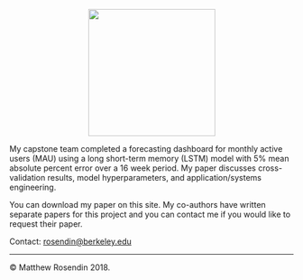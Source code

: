 <p align="center">
  <img src="https://github.com/rosendin/mau-predictor/blob/master/Cal-Adobe.png?raw=true" width="225">
</p>

My capstone team completed a forecasting dashboard for monthly active users (MAU) using a long short-term memory (LSTM) model with 5% mean absolute percent error over a 16 week period. My paper discusses cross-validation results, model hyperparameters, and application/systems engineering.

You can download my paper on this site. My co-authors have written separate papers for this project and you can contact me if you would like to request their paper.

Contact:
[rosendin@berkeley.edu](mailto:rosendin@berkeley.edu)

---

© Matthew Rosendin 2018.
